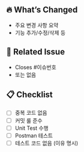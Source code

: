## 🔥 What’s Changed
- 주요 변경 사항 요약
- 기능 추가/수정/삭제 등

## 🎯 Related Issue
- Closes #이슈번호
- 또는 없음

## 📋 Checklist
- [ ] 중복 코드 없음
- [ ] 커밋 룰 준수
- [ ] Unit Test 수행
- [ ] Postman 테스트
- [ ] 테스트 코드 없음 (이유 명시)
